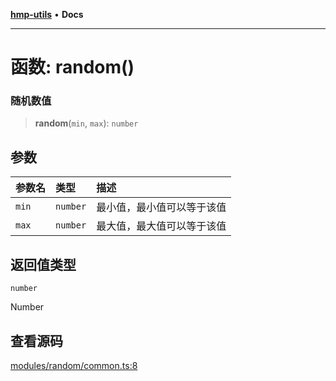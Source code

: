 [**hmp-utils**](../README.md) • **Docs**

***

# 函数: random()

### 随机数值

> **random**(`min`, `max`): `number`

## 参数

| 参数名 | 类型 | 描述 |
| :------ | :------ | :------ |
| `min` | `number` | 最小值，最小值可以等于该值 |
| `max` | `number` | 最大值，最大值可以等于该值 |

## 返回值类型

`number`

Number

## 查看源码

[modules/random/common.ts:8](https://github.com/hmp1049127947/hmp-utils/blob/dee7627dd7f5e043cd0494e8f8fdc05ccdb65423/src/modules/random/common.ts#L8)

